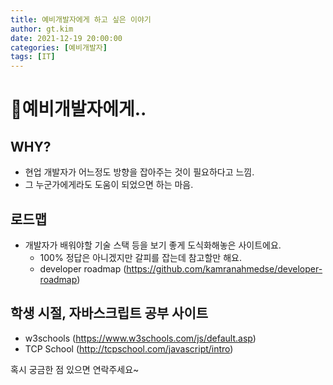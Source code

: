 ```yaml
---
title: 예비개발자에게 하고 싶은 이야기
author: gt.kim
date: 2021-12-19 20:00:00
categories: [예비개발자]
tags: [IT]
---
```


# 🐣예비개발자에게..

## WHY?
 - 현업 개발자가 어느정도 방향을 잡아주는 것이 필요하다고 느낌.
 - 그 누군가에게라도 도움이 되었으면 하는 마음.

## 로드맵
 - 개발자가 배워야할 기술 스택 등을 보기 좋게 도식화해놓은 사이트에요.
   - 100% 정답은 아니겠지만 갈피를 잡는데 참고할만 해요.
   - developer roadmap (https://github.com/kamranahmedse/developer-roadmap)

## 학생 시절, 자바스크립트 공부 사이트
 - w3schools (https://www.w3schools.com/js/default.asp)
 - TCP School (http://tcpschool.com/javascript/intro)

혹시 궁금한 점 있으면 연락주세요~

